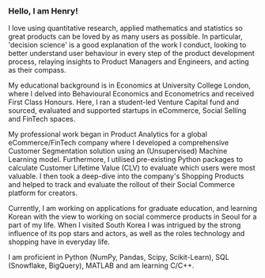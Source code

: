 ### Hello, I am Henry!

I love using quantitative research, applied mathematics and statistics so great products can be loved by as many users as possible. In particular, 'decision science' is a good explanation of the work I conduct, looking to better understand user behaviour in every step of the product development process, relaying insights to Product Managers and Engineers, and acting as their compass.

My educational background is in Economics at University College London, where I delved into Behavioural Economics and Econometrics and received First Class Honours. Here, I ran a student-led Venture Capital fund and sourced, evaluated and supported startups in eCommerce, Social Selling and FinTech spaces.

My professional work began in Product Analytics for a global eCommerce/FinTech company where I developed a comprehensive Customer Segmentation solution using an (Unsupervised) Machine Learning model. Furthermore, I utilised pre-existing Python packages to calculate Customer Lifetime Value (CLV) to evaluate which users were most valuable. I then took a deep-dive into the company's Shopping Products and helped to track and evaluate the rollout of their Social Commerce platform for creators.

Currently, I am working on applications for graduate education, and learning Korean with the view to working on social commerce products in Seoul for a part of my life. When I visited South Korea I was intrigued by the strong influence of its pop stars and actors, as well as the roles technology and shopping have in everyday life.

I am proficient in Python (NumPy, Pandas, Scipy, Scikit-Learn), SQL (Snowflake, BigQuery), MATLAB and am learning C/C++.

<!--
**henrybellhouse/henrybellhouse** is a ✨ _special_ ✨ repository because its `README.md` (this file) appears on your GitHub profile.

Here are some ideas to get you started:

- 🔭 I’m currently working on ...
- 🌱 I’m currently learning ...
- 👯 I’m looking to collaborate on ...
- 🤔 I’m looking for help with ...
- 💬 Ask me about ...
- 📫 How to reach me: ...
- 😄 Pronouns: ...
- ⚡ Fun fact: ...
-->
